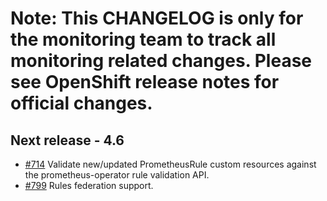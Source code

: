 # Note: This CHANGELOG is only for the monitoring team to track all monitoring related changes. Please see OpenShift release notes for official changes.

## Next release - 4.6

- [#714](https://github.com/openshift/cluster-monitoring-operator/pull/714) Validate new/updated PrometheusRule custom resources against the prometheus-operator rule validation API.
- [#799](https://github.com/openshift/cluster-monitoring-operator/pull/799) Rules federation support.
